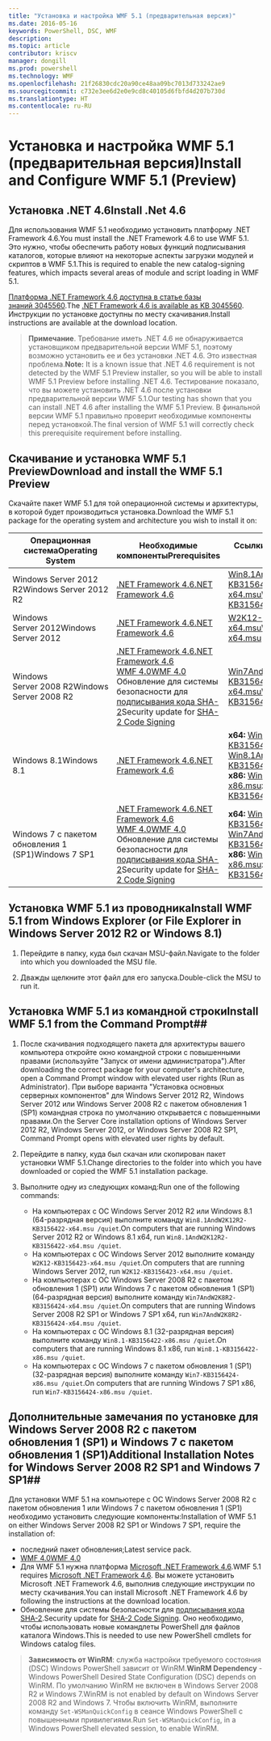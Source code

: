 ```yaml
---
title: "Установка и настройка WMF 5.1 (предварительная версия)"
ms.date: 2016-05-16
keywords: PowerShell, DSC, WMF
description: 
ms.topic: article
contributor: kriscv
manager: dongill
ms.prod: powershell
ms.technology: WMF
ms.openlocfilehash: 21f26830cdc20a90ce48aa09bc7013d733242ae9
ms.sourcegitcommit: c732e3ee6d2e0e9cd8c40105d6fbfd4d207b730d
ms.translationtype: HT
ms.contentlocale: ru-RU
---
```

# <a name="install-and-configure-wmf-51-preview"></a><span data-ttu-id="bf827-103">Установка и настройка WMF 5.1 (предварительная версия)</span><span class="sxs-lookup"><span data-stu-id="bf827-103">Install and Configure WMF 5.1 (Preview)</span></span> #

## <a name="install-net-46"></a><span data-ttu-id="bf827-104">Установка .NET 4.6</span><span class="sxs-lookup"><span data-stu-id="bf827-104">Install .Net 4.6</span></span>
<span data-ttu-id="bf827-105">Для использования WMF 5.1 необходимо установить платформу .NET Framework 4.6.</span><span class="sxs-lookup"><span data-stu-id="bf827-105">You must install the .NET Framework 4.6 to use WMF 5.1.</span></span> <span data-ttu-id="bf827-106">Это нужно, чтобы обеспечить работу новых функций подписывания каталогов, которые влияют на некоторые аспекты загрузки модулей и скриптов в WMF 5.1.</span><span class="sxs-lookup"><span data-stu-id="bf827-106">This is required to enable the new catalog-signing features, which impacts several areas of module and script loading in WMF 5.1.</span></span> 

<span data-ttu-id="bf827-107">[Платформа .NET Framework 4.6 доступна в статье базы знаний 3045560](https://support.microsoft.com/en-us/kb/3045560).</span><span class="sxs-lookup"><span data-stu-id="bf827-107">The [.NET Framework 4.6 is available as KB 3045560](https://support.microsoft.com/en-us/kb/3045560).</span></span> <span data-ttu-id="bf827-108">Инструкции по установке доступны по месту скачивания.</span><span class="sxs-lookup"><span data-stu-id="bf827-108">Install instructions are available at the download location.</span></span>

> <span data-ttu-id="bf827-109">**Примечание**. Требование иметь .NET 4.6 не обнаруживается установщиком предварительной версии WMF 5.1, поэтому возможно установить ее и без установки .NET 4.6. Это известная проблема.</span><span class="sxs-lookup"><span data-stu-id="bf827-109">**Note:** It is a known issue that .NET 4.6 requirement is not detected by the WMF 5.1 Preview installer, so you will be able to install WMF 5.1 Preview before installing .NET 4.6.</span></span> <span data-ttu-id="bf827-110">Тестирование показало, что вы можете установить .NET 4.6 после установки предварительной версии WMF 5.1.</span><span class="sxs-lookup"><span data-stu-id="bf827-110">Our testing has shown that you can install .NET 4.6 after installing the WMF 5.1 Preview.</span></span> <span data-ttu-id="bf827-111">В финальной версии WMF 5.1 правильно проверит необходимые компоненты перед установкой.</span><span class="sxs-lookup"><span data-stu-id="bf827-111">The final version of WMF 5.1 will correctly check this prerequisite requirement before installing.</span></span> 

## <a name="download-and-install-the-wmf-51-preview"></a><span data-ttu-id="bf827-112">Скачивание и установка WMF 5.1 Preview</span><span class="sxs-lookup"><span data-stu-id="bf827-112">Download and install the WMF 5.1 Preview</span></span>

<span data-ttu-id="bf827-113">Скачайте пакет WMF 5.1 для той операционной системы и архитектуры, в которой будет производиться установка.</span><span class="sxs-lookup"><span data-stu-id="bf827-113">Download the WMF 5.1 package for the operating system and architecture you wish to install it on:</span></span>

| <span data-ttu-id="bf827-114">Операционная система</span><span class="sxs-lookup"><span data-stu-id="bf827-114">Operating System</span></span>       | <span data-ttu-id="bf827-115">Необходимые компоненты</span><span class="sxs-lookup"><span data-stu-id="bf827-115">Prerequisites</span></span> | <span data-ttu-id="bf827-116">Ссылки на пакеты</span><span class="sxs-lookup"><span data-stu-id="bf827-116">Package Links</span></span>             |
|------------------------|---------------|---------------------------|
| <span data-ttu-id="bf827-117">Windows Server 2012 R2</span><span class="sxs-lookup"><span data-stu-id="bf827-117">Windows Server 2012 R2</span></span> | [<span data-ttu-id="bf827-118">.NET Framework 4.6</span><span class="sxs-lookup"><span data-stu-id="bf827-118">.NET Framework 4.6</span></span>](https://support.microsoft.com/en-us/kb/3045560) | [<span data-ttu-id="bf827-119">Win8.1AndW2K12R2-KB3156422-x64.msu</span><span class="sxs-lookup"><span data-stu-id="bf827-119">Win8.1AndW2K12R2-KB3156422-x64.msu</span></span>](http://go.microsoft.com/fwlink/?LinkID=823586)|
| <span data-ttu-id="bf827-120">Windows Server 2012</span><span class="sxs-lookup"><span data-stu-id="bf827-120">Windows Server 2012</span></span>    | [<span data-ttu-id="bf827-121">.NET Framework 4.6</span><span class="sxs-lookup"><span data-stu-id="bf827-121">.NET Framework 4.6</span></span>](https://support.microsoft.com/en-us/kb/3045560) | [<span data-ttu-id="bf827-122">W2K12-KB3156423-x64.msu</span><span class="sxs-lookup"><span data-stu-id="bf827-122">W2K12-KB3156423-x64.msu</span></span>](http://go.microsoft.com/fwlink/?LinkID=823587)|
| <span data-ttu-id="bf827-123">Windows Server 2008 R2</span><span class="sxs-lookup"><span data-stu-id="bf827-123">Windows Server 2008 R2</span></span> | [<span data-ttu-id="bf827-124">.NET Framework 4.6</span><span class="sxs-lookup"><span data-stu-id="bf827-124">.NET Framework 4.6</span></span>](https://support.microsoft.com/en-us/kb/3045560) </br> [<span data-ttu-id="bf827-125">WMF 4.0</span><span class="sxs-lookup"><span data-stu-id="bf827-125">WMF 4.0</span></span>](http://www.microsoft.com/en-us/download/details.aspx?id=40855) </br> <span data-ttu-id="bf827-126">Обновление для системы безопасности для [подписывания кода SHA-2](https://technet.microsoft.com/en-us/library/security/3033929)</span><span class="sxs-lookup"><span data-stu-id="bf827-126">Security update for [SHA-2 Code Signing](https://technet.microsoft.com/en-us/library/security/3033929)</span></span> | [<span data-ttu-id="bf827-127">Win7AndW2K8R2-KB3156424-x64.msu</span><span class="sxs-lookup"><span data-stu-id="bf827-127">Win7AndW2K8R2-KB3156424-x64.msu</span></span>](http://go.microsoft.com/fwlink/?LinkID=823588) |
| <span data-ttu-id="bf827-128">Windows 8.1</span><span class="sxs-lookup"><span data-stu-id="bf827-128">Windows 8.1</span></span>            | [<span data-ttu-id="bf827-129">.NET Framework 4.6</span><span class="sxs-lookup"><span data-stu-id="bf827-129">.NET Framework 4.6</span></span>](https://support.microsoft.com/en-us/kb/3045560) | <span data-ttu-id="bf827-130">**x64:** [Win8.1AndW2K12R2-KB3156422-x64.msu](http://go.microsoft.com/fwlink/?LinkID=823586)</span><span class="sxs-lookup"><span data-stu-id="bf827-130">**x64:** [Win8.1AndW2K12R2-KB3156422-x64.msu](http://go.microsoft.com/fwlink/?LinkID=823586)</span></span> </br> <span data-ttu-id="bf827-131">**x86:** [Win8.1-KB3156422-x86.msu](http://go.microsoft.com/fwlink/?LinkID=823589)</span><span class="sxs-lookup"><span data-stu-id="bf827-131">**x86:** [Win8.1-KB3156422-x86.msu](http://go.microsoft.com/fwlink/?LinkID=823589)</span></span> |
| <span data-ttu-id="bf827-132">Windows 7 с пакетом обновления 1 (SP1)</span><span class="sxs-lookup"><span data-stu-id="bf827-132">Windows 7 SP1</span></span>          | [<span data-ttu-id="bf827-133">.NET Framework 4.6</span><span class="sxs-lookup"><span data-stu-id="bf827-133">.NET Framework 4.6</span></span>](https://support.microsoft.com/en-us/kb/3045560) </br> [<span data-ttu-id="bf827-134">WMF 4.0</span><span class="sxs-lookup"><span data-stu-id="bf827-134">WMF 4.0</span></span>](http://www.microsoft.com/en-us/download/details.aspx?id=40855) </br> <span data-ttu-id="bf827-135">Обновление для системы безопасности для [подписывания кода SHA-2](https://technet.microsoft.com/en-us/library/security/3033929)</span><span class="sxs-lookup"><span data-stu-id="bf827-135">Security update for [SHA-2 Code Signing](https://technet.microsoft.com/en-us/library/security/3033929)</span></span> | <span data-ttu-id="bf827-136">**x64:** [Win7AndW2K8R2-KB3156424-x64.msu](http://go.microsoft.com/fwlink/?LinkID=823588)</span><span class="sxs-lookup"><span data-stu-id="bf827-136">**x64:** [Win7AndW2K8R2-KB3156424-x64.msu](http://go.microsoft.com/fwlink/?LinkID=823588)</span></span> </br> <span data-ttu-id="bf827-137">**x86:** [Win7-KB3156424-x86.msu](http://go.microsoft.com/fwlink/?LinkID=823590)</span><span class="sxs-lookup"><span data-stu-id="bf827-137">**x86:** [Win7-KB3156424-x86.msu](http://go.microsoft.com/fwlink/?LinkID=823590)</span></span> |


## <a name="install-wmf-51-from-windows-explorer-or-file-explorer-in-windows-server-2012-r2-or-windows-81"></a><span data-ttu-id="bf827-138">Установка WMF 5.1 из проводника</span><span class="sxs-lookup"><span data-stu-id="bf827-138">Install WMF 5.1 from Windows Explorer (or File Explorer in Windows Server 2012 R2 or Windows 8.1)</span></span>

1. <span data-ttu-id="bf827-139">Перейдите в папку, куда был скачан MSU-файл.</span><span class="sxs-lookup"><span data-stu-id="bf827-139">Navigate to the folder into which you downloaded the MSU file.</span></span>

2. <span data-ttu-id="bf827-140">Дважды щелкните этот файл для его запуска.</span><span class="sxs-lookup"><span data-stu-id="bf827-140">Double-click the MSU to run it.</span></span>

## <a name="install-wmf-51-from-the-command-prompt"></a><span data-ttu-id="bf827-141">Установка WMF 5.1 из командной строки</span><span class="sxs-lookup"><span data-stu-id="bf827-141">Install WMF 5.1 from the Command Prompt</span></span>##

1. <span data-ttu-id="bf827-142">После скачивания подходящего пакета для архитектуры вашего компьютера откройте окно командной строки с повышенными правами (используйте "Запуск от имени администратора").</span><span class="sxs-lookup"><span data-stu-id="bf827-142">After downloading the correct package for your computer's architecture, open a Command Prompt window with elevated user rights (Run as Administrator).</span></span> <span data-ttu-id="bf827-143">При выборе варианта "Установка основных серверных компонентов" для Windows Server 2012 R2, Windows Server 2012 или Windows Server 2008 R2 с пакетом обновления 1 (SP1) командная строка по умолчанию открывается с повышенными правами.</span><span class="sxs-lookup"><span data-stu-id="bf827-143">On the Server Core installation options of Windows Server 2012 R2, Windows Server 2012, or Windows Server 2008 R2 SP1, Command Prompt opens with elevated user rights by default.</span></span>

2. <span data-ttu-id="bf827-144">Перейдите в папку, куда был скачан или скопирован пакет установки WMF 5.1.</span><span class="sxs-lookup"><span data-stu-id="bf827-144">Change directories to the folder into which you have downloaded or copied the WMF 5.1 installation package.</span></span>

3. <span data-ttu-id="bf827-145">Выполните одну из следующих команд:</span><span class="sxs-lookup"><span data-stu-id="bf827-145">Run one of the following commands:</span></span>
    - <span data-ttu-id="bf827-146">На компьютерах с ОС Windows Server 2012 R2 или Windows 8.1 (64-разрядная версия) выполните команду `Win8.1AndW2K12R2-KB3156422-x64.msu /quiet`.</span><span class="sxs-lookup"><span data-stu-id="bf827-146">On computers that are running Windows Server 2012 R2 or Windows 8.1 x64, run `Win8.1AndW2K12R2-KB3156422-x64.msu /quiet`.</span></span>
    - <span data-ttu-id="bf827-147">На компьютерах с ОС Windows Server 2012 выполните команду `W2K12-KB3156423-x64.msu /quiet`.</span><span class="sxs-lookup"><span data-stu-id="bf827-147">On computers that are running Windows Server 2012, run `W2K12-KB3156423-x64.msu /quiet`.</span></span>
    - <span data-ttu-id="bf827-148">На компьютерах с ОС Windows Server 2008 R2 с пакетом обновления 1 (SP1) или Windows 7 с пакетом обновления 1 (SP1) (64-разрядная версия) выполните команду `Win7AndW2K8R2-KB3156424-x64.msu /quiet`.</span><span class="sxs-lookup"><span data-stu-id="bf827-148">On computers that are running Windows Server 2008 R2 SP1 or Windows 7 SP1 x64, run `Win7AndW2K8R2-KB3156424-x64.msu /quiet`.</span></span>
    - <span data-ttu-id="bf827-149">На компьютерах с ОС Windows 8.1 (32-разрядная версия) выполните команду `Win8.1-KB3156422-x86.msu /quiet`.</span><span class="sxs-lookup"><span data-stu-id="bf827-149">On computers that are running Windows 8.1 x86, run `Win8.1-KB3156422-x86.msu /quiet`.</span></span>
    - <span data-ttu-id="bf827-150">На компьютерах с ОС Windows 7 с пакетом обновления 1 (SP1) (32-разрядная версия) выполните команду `Win7-KB3156424-x86.msu /quiet`.</span><span class="sxs-lookup"><span data-stu-id="bf827-150">On computers that are running Windows 7 SP1 x86, run `Win7-KB3156424-x86.msu /quiet`.</span></span>

## <a name="additional-installation-notes-for-windows-server-2008-r2-sp1-and-windows-7-sp1"></a><span data-ttu-id="bf827-151">Дополнительные замечания по установке для Windows Server 2008 R2 с пакетом обновления 1 (SP1) и Windows 7 с пакетом обновления 1 (SP1)</span><span class="sxs-lookup"><span data-stu-id="bf827-151">Additional Installation Notes for Windows Server 2008 R2 SP1 and Windows 7 SP1</span></span>##
<span data-ttu-id="bf827-152">Для установки WMF 5.1 на компьютере с ОС Windows Server 2008 R2 с пакетом обновления 1 или Windows 7 с пакетом обновления 1 (SP1) необходимо установить следующие компоненты:</span><span class="sxs-lookup"><span data-stu-id="bf827-152">Installation of WMF 5.1 on either Windows Server 2008 R2 SP1 or Windows 7 SP1, require the installation of:</span></span>
- <span data-ttu-id="bf827-153">последний пакет обновления;</span><span class="sxs-lookup"><span data-stu-id="bf827-153">Latest service pack.</span></span>
- [<span data-ttu-id="bf827-154">WMF 4.0</span><span class="sxs-lookup"><span data-stu-id="bf827-154">WMF 4.0</span></span>](http://www.microsoft.com/en-us/download/details.aspx?id=40855)
- <span data-ttu-id="bf827-155">Для WMF 5.1 нужна платформа [Microsoft .NET Framework 4.6](https://support.microsoft.com/en-us/kb/3045560).</span><span class="sxs-lookup"><span data-stu-id="bf827-155">WMF 5.1 requires [Microsoft .NET Framework 4.6](https://support.microsoft.com/en-us/kb/3045560).</span></span> <span data-ttu-id="bf827-156">Вы можете установить Microsoft .NET Framework 4.6, выполнив следующие инструкции по месту скачивания.</span><span class="sxs-lookup"><span data-stu-id="bf827-156">You can install Microsoft .NET Framework 4.6 by following the instructions at the download location.</span></span>
- <span data-ttu-id="bf827-157">Обновление для системы безопасности для [подписывания кода SHA-2](https://technet.microsoft.com/en-us/library/security/3033929).</span><span class="sxs-lookup"><span data-stu-id="bf827-157">Security update for [SHA-2 Code Signing](https://technet.microsoft.com/en-us/library/security/3033929).</span></span> <span data-ttu-id="bf827-158">Оно необходимо, чтобы использовать новые командлеты PowerShell для файлов каталога Windows.</span><span class="sxs-lookup"><span data-stu-id="bf827-158">This is needed to use new PowerShell cmdlets for Windows catalog files.</span></span> 

> <span data-ttu-id="bf827-159">**Зависимость от WinRM**: служба настройки требуемого состояния (DSC) Windows PowerShell зависит от WinRM.</span><span class="sxs-lookup"><span data-stu-id="bf827-159">**WinRM Dependency** - Windows PowerShell Desired State Configuration (DSC) depends on WinRM.</span></span> <span data-ttu-id="bf827-160">По умолчанию WinRM не включен в Windows Server 2008 R2 и Windows 7.</span><span class="sxs-lookup"><span data-stu-id="bf827-160">WinRM is not enabled by default on Windows Server 2008 R2 and Windows 7.</span></span> <span data-ttu-id="bf827-161">Чтобы включить WinRM, выполните команду `Set-WSManQuickConfig` в сеансе Windows PowerShell с повышенными привилегиями.</span><span class="sxs-lookup"><span data-stu-id="bf827-161">Run `Set-WSManQuickConfig`, in a Windows PowerShell elevated session, to enable WinRM.</span></span>

